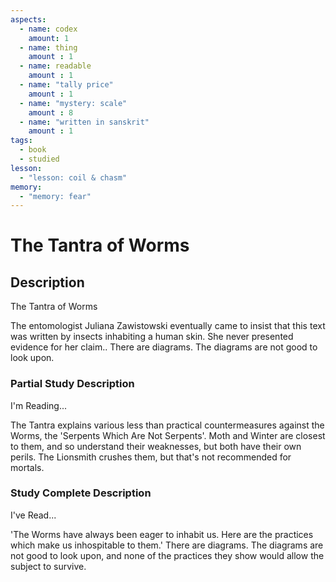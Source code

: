 ```yaml
---
aspects: 
  - name: codex
    amount: 1
  - name: thing
    amount : 1
  - name: readable
    amount : 1
  - name: "tally price"
    amount : 1
  - name: "mystery: scale"
    amount : 8
  - name: "written in sanskrit"
    amount : 1
tags:
  - book
  - studied
lesson:
  - "lesson: coil & chasm"
memory:
  - "memory: fear"
---
```


# The Tantra of Worms

## Description
The Tantra of Worms

The entomologist Juliana Zawistowski eventually came to insist that this text was written by insects inhabiting a human skin. She never presented evidence for her claim.. There are diagrams. The diagrams are not good to look upon.
### Partial Study Description
I'm Reading...

The Tantra explains various less than practical countermeasures against the Worms, the 'Serpents Which Are Not Serpents'. Moth and Winter are closest to them, and so understand their weaknesses, but both have their own perils. The Lionsmith crushes them, but that's not recommended for mortals.
### Study Complete Description
I've Read...

'The Worms have always been eager to inhabit us. Here are the practices which make us inhospitable to them.' There are diagrams. The diagrams are not good to look upon, and none of the practices they show would allow the subject to survive.